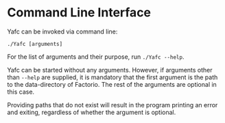 # Command Line Interface

Yafc can be invoked via command line:

`./Yafc [arguments]`

For the list of arguments and their purpose, run `./Yafc --help`.

Yafc can be started without any arguments.
However, if arguments other than `--help` are supplied, it is mandatory that the first argument is the path to the data-directory of Factorio.
The rest of the arguments are optional in this case.

Providing paths that do not exist will result in the program printing an error and exiting, regardless of whether the argument is optional.
